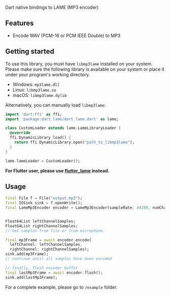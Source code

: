 <!-- 
This README describes the package. If you publish this package to pub.dev,
this README's contents appear on the landing page for your package.

For information about how to write a good package README, see the guide for
[writing package pages](https://dart.dev/guides/libraries/writing-package-pages). 

For general information about developing packages, see the Dart guide for
[creating packages](https://dart.dev/guides/libraries/create-library-packages)
and the Flutter guide for
[developing packages and plugins](https://flutter.dev/developing-packages). 
-->

Dart native bindings to LAME (MP3 encoder)

## Features
- Encode WAV (PCM-16 or PCM IEEE Double) to MP3

## Getting started

To use this library, you must have `libmp3lame` installed on your system.
Please make sure the following library is available on your system or place 
it under your program's working directory.
- Windows: `mp3lame.dll`
- Linux: `libmp3lame.so`
- macOS: `libmp3lame.dylib`

Alternatively, you can manually load `libmp3lame`:
```dart
import 'dart:ffi' as ffi;
import 'package:dart_lame/dart_lame.dart' as lame;

class CustomLoader extends lame.LameLibraryLoader {
  @override
  ffi.DynamicLibrary load() {
    return ffi.DynamicLibrary.open("path_to_libmp3lame");
  }
}

lame.lameLoader = CustomLoader(); 
```

**For Flutter user, please use [flutter_lame](https://github.com/BestOwl/flutter_lame) instead.**
## Usage

```dart
final File f = File("output.mp3");
final IOSink sink = f.openWrite();
final LameMp3Encoder encoder = LameMp3Encoder(sampleRate: 44100, numChannels: 2);


Float64List leftChannelSamples;
Float64List rightChannelSamples;
// Get samples from file or from microphone.

final mp3Frame = await encoder.encode(
  leftChannel: leftChannelSamples,
  rightChannel: rightChannelSamples);
sink.add(mp3Frame);
// continue until all samples have been encoded

// finally, flush encoder buffer
final lastMp3Frame = await encoder.flush();
sink.add(lastMp3Frame);
```

For a complete example, please go to `/example` folder.
